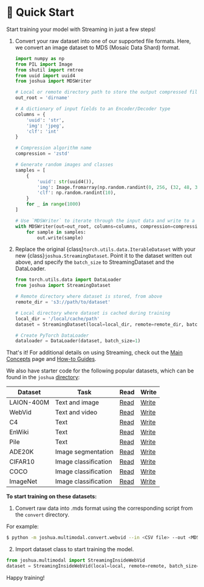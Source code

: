 # 🚀 Quick Start

Start training your model with Streaming in just a few steps!

1. Convert your raw dataset into one of our supported file formats. Here, we convert an image dataset to MDS (Mosaic Data Shard) format.
    <!--pytest.mark.skip-->
    ```python
    import numpy as np
    from PIL import Image
    from shutil import rmtree
    from uuid import uuid4
    from joshua import MDSWriter

    # Local or remote directory path to store the output compressed files.
    out_root = 'dirname'

    # A dictionary of input fields to an Encoder/Decoder type
    columns = {
        'uuid': 'str',
        'img': 'jpeg',
        'clf': 'int'
    }

    # Compression algorithm name
    compression = 'zstd'

    # Generate random images and classes
    samples = [
        {
            'uuid': str(uuid4()),
            'img': Image.fromarray(np.random.randint(0, 256, (32, 48, 3), np.uint8)),
            'clf': np.random.randint(10),
        }
        for _ in range(1000)
    ]

    # Use `MDSWriter` to iterate through the input data and write to a collection of `.mds` files.
    with MDSWriter(out=out_root, columns=columns, compression=compression) as out:
        for sample in samples:
            out.write(sample)
    ```

2. Replace the original {class}`torch.utils.data.IterableDataset` with your new {class}`joshua.StreamingDataset`. Point it to the dataset written out above, and specify the `batch_size` to StreamingDataset and the DataLoader.
    <!--pytest.mark.skip-->
    ```python
    from torch.utils.data import DataLoader
    from joshua import StreamingDataset

    # Remote directory where dataset is stored, from above
    remote_dir = 's3://path/to/dataset'

    # Local directory where dataset is cached during training
    local_dir = '/local/cache/path'
    dataset = StreamingDataset(local=local_dir, remote=remote_dir, batch_size=1, split=None, shuffle=True)

    # Create PyTorch DataLoader
    dataloader = DataLoader(dataset, batch_size=1)
    ```

That's it! For additional details on using Streaming, check out the [Main Concepts](main_concepts.md) page and [How-to Guides](../how_to_guides/cifar10.ipynb).

We also have starter code for the following popular datasets, which can be found in the `joshua` [directory](https://github.com/mosaicml/joshua/tree/main/joshua):

| Dataset | Task | Read | Write |
| --- | --- | --- | --- |
| LAION-400M | Text and image | [Read](https://github.com/mosaicml/diffusion-benchmark/blob/main/data.py) | [Write](https://github.com/mosaicml/joshua/tree/main/joshua/multimodal/convert/laion/laion400m) |
| WebVid | Text and video | [Read](https://github.com/mosaicml/joshua/blob/main/joshua/multimodal/webvid.py) | [Write](https://github.com/mosaicml/joshua/blob/main/joshua/multimodal/convert/webvid.py) |
| C4 | Text | [Read](https://github.com/mosaicml/joshua/blob/main/joshua/text/c4.py) | [Write](https://github.com/mosaicml/joshua/blob/main/joshua/text/convert/c4.py) |
| EnWiki | Text | [Read](https://github.com/mosaicml/joshua/blob/main/joshua/text/enwiki.py) | [Write](https://github.com/mosaicml/joshua/tree/main/joshua/text/convert/enwiki) |
| Pile | Text | [Read](https://github.com/mosaicml/joshua/blob/main/joshua/text/pile.py) | [Write](https://github.com/mosaicml/joshua/blob/main/joshua/text/convert/pile.py)
| ADE20K | Image segmentation | [Read](https://github.com/mosaicml/joshua/blob/main/joshua/vision/ade20k.py) | [Write](https://github.com/mosaicml/joshua/blob/main/joshua/vision/convert/ade20k.py)
| CIFAR10 | Image classification | [Read](https://github.com/mosaicml/joshua/blob/main/joshua/vision/cifar10.py) | [Write](https://github.com/mosaicml/joshua/blob/main/joshua/vision/convert/cifar10.py) |
| COCO | Image classification | [Read](https://github.com/mosaicml/joshua/blob/main/joshua/vision/coco.py) | [Write](https://github.com/mosaicml/joshua/blob/main/joshua/vision/convert/coco.py) |
| ImageNet | Image classification | [Read](https://github.com/mosaicml/joshua/blob/main/joshua/vision/imagenet.py) | [Write](https://github.com/mosaicml/joshua/blob/main/joshua/vision/convert/imagenet.py) |

**To start training on these datasets:**

1. Convert raw data into .mds format using the corresponding script from the `convert` directory.

For example:

<!--pytest.mark.skip-->
```bash
$ python -m joshua.multimodal.convert.webvid --in <CSV file> --out <MDS output directory>
```

2. Import dataset class to start training the model.

<!--pytest.mark.skip-->
```python
from joshua.multimodal import StreamingInsideWebVid
dataset = StreamingInsideWebVid(local=local, remote=remote, batch_size=1, shuffle=True)
```

Happy training!
